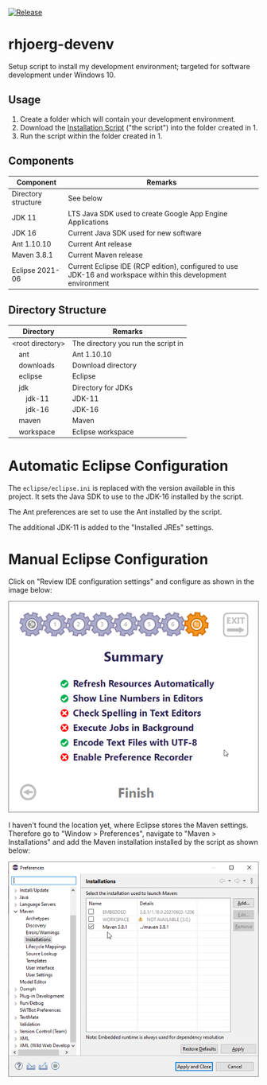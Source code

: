 [![Release](https://github.com/rhjoerg/rhjoerg-devenv/actions/workflows/release.yml/badge.svg?branch=main)](https://github.com/rhjoerg/rhjoerg-devenv/actions/workflows/release.yml)

# rhjoerg-devenv
Setup script to install my development environment; targeted for software development under Windows 10.

## Usage

1. Create a folder which will contain your development environment.
2. Download the [Installation Script](https://github.com/rhjoerg/rhjoerg-devenv/releases/download/latest/rhjoerg-devenv.ps1) ("the script") into the folder created in 1.
3. Run the script within the folder created in 1.

## Components

Component | Remarks
--- | ---
Directory structure | See below
JDK 11 | LTS Java SDK used to create Google App Engine Applications
JDK 16 | Current Java SDK used for new software
Ant 1.10.10 | Current Ant release
Maven 3.8.1 | Current Maven release
Eclipse 2021-06 | Current Eclipse IDE (RCP edition), configured to use JDK-16 and workspace within this development environment

## Directory Structure

Directory | Remarks
--- | ---
&lt;root directory&gt; | The directory you run the script in
&emsp;ant | Ant 1.10.10
&emsp;downloads | Download directory
&emsp;eclipse | Eclipse
&emsp;jdk | Directory for JDKs
&emsp;&emsp;jdk-11 | JDK-11
&emsp;&emsp;jdk-16 | JDK-16
&emsp;maven | Maven
&emsp;workspace | Eclipse workspace

# Automatic Eclipse Configuration

The ```eclipse/eclipse.ini``` is replaced with the version available in this project. It sets the Java SDK to use to the JDK-16 installed by the script.

The Ant preferences are set to use the Ant installed by the script.

The additional JDK-11 is added to the "Installed JREs" settings.

# Manual Eclipse Configuration

Click on "Review IDE configuration settings" and configure as shown in the image below:

![Configuration settings](images/config.png)

I haven't found the location yet, where Eclipse stores the Maven settings. Therefore go to "Window > Preferences", navigate to "Maven > Installations"
and add the Maven installation installed by the script as shown below:

![Maven settings](images/maven.png)
